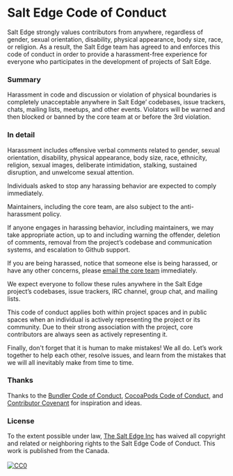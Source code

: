 # Salt Edge Code of Conduct

Salt Edge strongly values contributors from anywhere, regardless of gender, sexual orientation, disability, physical appearance, body size, race, or religion. As a result, the Salt Edge team has agreed to and enforces this code of conduct in order to provide a harassment-free experience for everyone who participates in the development of projects of Salt Edge.

### Summary

Harassment in code and discussion or violation of physical boundaries is completely unacceptable anywhere in Salt Edge’ codebases, issue trackers, chats, mailing lists, meetups, and other events. Violators will be warned and then blocked or banned by the core team at or before the 3rd violation.

### In detail

Harassment includes offensive verbal comments related to gender, sexual orientation, disability, physical appearance, body size, race, ethnicity, religion, sexual images, deliberate intimidation, stalking, sustained disruption, and unwelcome sexual attention.

Individuals asked to stop any harassing behavior are expected to comply immediately.

Maintainers, including the core team, are also subject to the anti-harassment policy.

If anyone engages in harassing behavior, including maintainers, we may take appropriate action, up to and including warning the offender, deletion of comments, removal from the project’s codebase and communication systems, and escalation to Github support.

If you are being harassed, notice that someone else is being harassed, or have any other concerns, please [email the core team](mailto:authenticator@saltegde.com) immediately.

We expect everyone to follow these rules anywhere in the Salt Edge project’s codebases, issue trackers, IRC channel, group chat, and mailing lists.

This code of conduct applies both within project spaces and in public spaces when an individual is actively representing the project or its community. Due to their strong association with the project, core contributors are always seen as actively representing it.

Finally, don't forget that it is human to make mistakes! We all do. Let’s work together to help each other, resolve issues, and learn from the mistakes that we will all inevitably make from time to time.

### Thanks

Thanks to the [Bundler Code of Conduct](https://github.com/bundler/bundler/blob/e3ce14f5ecd9b729338435c8689553ef209d83aa/CODE_OF_CONDUCT.md), [CocoaPods Code of Conduct](https://github.com/CocoaPods/CocoaPods/blob/master/CODE_OF_CONDUCT.md), and [Contributor Covenant](https://www.contributor-covenant.org/) for inspiration and ideas.

### License

<p class="license" xmlns:dct="http://purl.org/dc/terms/" xmlns:vcard="http://www.w3.org/2001/vcard-rdf/3.0#">
  To the extent possible under law, <a rel="dct:publisher" href="https://www.saltedge.com/pages/about">The Salt Edge Inc</a> has waived all copyright and related or neighboring rights to the <span property="dct:title">Salt Edge Code of Conduct</span>. This work is published from the <span property="vcard:Country" datatype="dct:ISO3166" content="CA" about="https://www.saltedge.com">Canada.</span>
  <br>
  <br>
  <a rel="license" href="http://creativecommons.org/publicdomain/zero/1.0/">
    <img src="http://i.creativecommons.org/p/zero/1.0/88x31.png" style="border-style: none;" alt="CC0">
  </a>
</p>